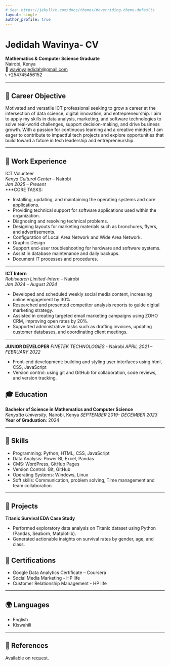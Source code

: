 ```yaml
---
# See: https://jekyllrb.com/docs/themes/#overriding-theme-defaults
layout: single
author_profile: true
---
```


# Jedidah Wavinya- CV

**Mathematics & Computer Science Graduate**  
Nairobi, Kenya  
📧 wavinyajedidah@gmail.com  
📞 +254745456152  

---

## 🎯 Career Objective

Motivated and versatile ICT professional seeking to grow a career at the intersection of data science, digital innovation, and entrepreneurship. I aim to apply my skills in data analysis, marketing, and software technologies to solve real-world challenges, support decision-making, and drive business growth. With a passion for continuous learning and a creative mindset, I am eager to contribute to impactful tech projects and explore opportunities that build toward a future in tech leadership and entrepreneurship.

---

## 💼 Work Experience

ICT Volunteer  
_Kenya Cultural Center_ – Nairobi  
_Jan 2025 – Present_  
  ***CORE TASKS:
- Installing, updating, and maintaining the operating systems and core applications.
- Providing technical support for software applications used within the organization.
- Diagnosing and resolving technical problems.
- Designing layouts for marketing materials such as bronchures, flyers, and advertisements.
- Configuration of Local Area Network and Wide Area Network.
- Graphic Design
- Support end-user troubleshooting for hardware and software systems.  
- Assist in database maintenance and daily backups.  
- Document IT processes and procedures.

---
**ICT Intern**  
_Robisearch Limited-Intern_ – Nairobi  
_Jan 2024 – August 2024_  
- Developed and scheduled weekly social media content, increasing online engagement by 
30%. 
- Researched and presented competitor analysis reports to guide digital marketing 
strategy. 
- Assisted in creating targeted email marketing campaigns using ZOHO CRM, improving 
open rates by 20%.
- Supported administrative tasks such as drafting invoices, updating customer databases, 
and coordinating client meetings. 

---
**JUNIOR DEVELOPER**
_FINETEK TECHNOLOGIES_ - Nairobi
_APRIL 2021 – FEBRUARY 2022_
- Front-end development: building and styling user interfaces using html, CSS, JavaScript 
- Version control: using git and GitHub for collaboration, code reviews, and version 
tracking. 

## 🎓 Education

**Bachelor of Science in Mathematics and Computer Science**  
_Kenyatta University_, Nairobi, Kenya
_SEPTEMBER 2019- DECEMBER 2023_ 
**Year of Graduation**: 2024 


---



## 🧰 Skills

- Programming: Python, HTML, CSS, JavaScript  
- Data Analysis: Power BI, Excel, Pandas  
- CMS: WordPress, GitHub Pages  
- Version Control: Git, GitHub  
- Operating Systems: Windows, Linux
- Soft skills: Communication, problem solving, Time management and team collaboration

---

## 🧪 Projects

**Titanic Survival EDA Case Study**  
- Performed exploratory data analysis on Titanic dataset using Python (Pandas, Seaborn, Matplotlib).  
- Generated actionable insights on survival rates by gender, age, and class.


## 📜 Certifications

- Google Data Analytics Certificate – Coursera  
- Social Media Marketing  - HP life
- Customer Relationship Management - HP life   

---

## 🌍 Languages

- English 
- Kiswahili 

---

## 📄 References

Available on request.
